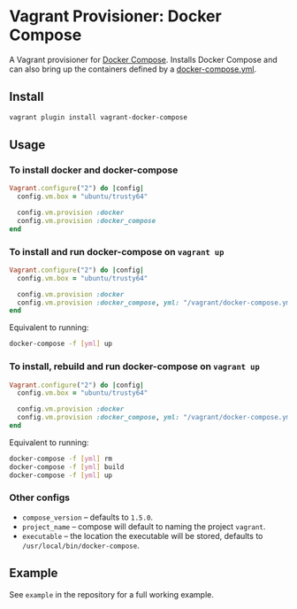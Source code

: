 # Vagrant Provisioner: Docker Compose

A Vagrant provisioner for [Docker Compose](https://docs.docker.com/compose/). Installs Docker Compose and can also bring up the containers defined by a [docker-compose.yml](https://docs.docker.com/compose/yml/).

## Install

```bash
vagrant plugin install vagrant-docker-compose
```

## Usage

### To install docker and docker-compose

```ruby
Vagrant.configure("2") do |config|
  config.vm.box = "ubuntu/trusty64"

  config.vm.provision :docker
  config.vm.provision :docker_compose
end
```

### To install and run docker-compose on `vagrant up`

```ruby
Vagrant.configure("2") do |config|
  config.vm.box = "ubuntu/trusty64"

  config.vm.provision :docker
  config.vm.provision :docker_compose, yml: "/vagrant/docker-compose.yml", run: "always"
end
```

Equivalent to running:

```bash
docker-compose -f [yml] up
```

### To install, rebuild and run docker-compose on `vagrant up`

```ruby
Vagrant.configure("2") do |config|
  config.vm.box = "ubuntu/trusty64"

  config.vm.provision :docker
  config.vm.provision :docker_compose, yml: "/vagrant/docker-compose.yml", rebuild: true, run: "always"
end
```

Equivalent to running:

```bash
docker-compose -f [yml] rm
docker-compose -f [yml] build
docker-compose -f [yml] up
```

### Other configs

* `compose_version` – defaults to `1.5.0`.
* `project_name` – compose will default to naming the project `vagrant`.
* `executable` – the location the executable will be stored, defaults to `/usr/local/bin/docker-compose`.

## Example

See `example` in the repository for a full working example.
